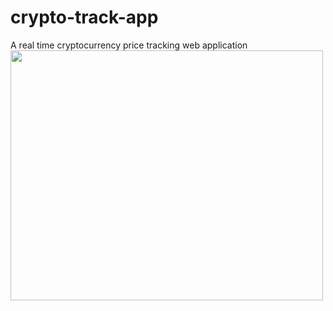 # crypto-track-app
A  real time cryptocurrency price tracking web application
<img src="https://user-images.githubusercontent.com/44114775/174980266-855fd49f-8b66-4ff4-9914-ff571255dcd6.png" height="400" width="500">
